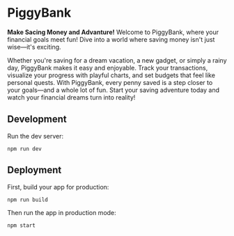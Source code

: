 # PiggyBank

**Make Sacing Money and Advanture!** Welcome to PiggyBank, where your financial
goals meet fun! Dive into a world where saving money isn't just wise—it's
exciting.

Whether you're saving for a dream vacation, a new gadget, or simply a rainy day,
PiggyBank makes it easy and enjoyable. Track your transactions, visualize your
progress with playful charts, and set budgets that feel like personal quests.
With PiggyBank, every penny saved is a step closer to your goals—and a whole lot
of fun. Start your saving adventure today and watch your financial dreams turn
into reality!

## Development

Run the dev server:

```shellscript
npm run dev
```

## Deployment

First, build your app for production:

```sh
npm run build
```

Then run the app in production mode:

```sh
npm start
```
